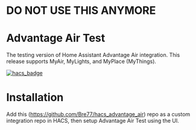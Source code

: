 # DO NOT USE THIS ANYMORE

# Advantage Air Test
The testing version of Home Assistant Advantage Air integration. This release supports MyAir, MyLights, and MyPlace (MyThings).

[![hacs_badge](https://img.shields.io/badge/HACS-Custom-41BDF5.svg?style=for-the-badge)](https://github.com/hacs/integration)

# Installation
Add this (https://github.com/Bre77/hacs_advantage_air) repo as a custom integration repo in HACS, then setup Advantage Air Test using the UI.
